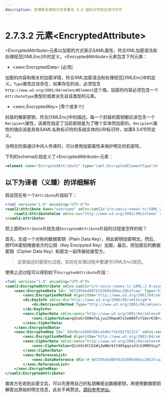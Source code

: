 ```yaml
---
description: 本博客采用知识共享署名 4.0 国际许可协议进行许可
---
```


# 2.7.3.2 元素\<EncryptedAttribute\>

\<EncryptedAttribute\>元素以加密的方式表示SAML属性，符合XML加密语法和处理规范[XMLEnc]中的定义。\<EncryptedAttribute\>元素包含下列元素：

+ \<xenc:EncryptedData\> [必须]

加密的内容和相关的加密详情，符合XML加密语法和处理规范[XMLEnc]中的定义。```Type```属性应该存在，如果存在的话，必须包含```http://www.w3.org/2001/04/xmlenc#Element```这个值。加密的内容必须包含一个```AttributeType```类型的或者派生自该类型的元素。

+ \<xenc:EncryptedKey\> [零个或多个]

封装的解密密钥，符合[XMLEnc]中的描述。每一个封装的密钥都应该包含一个```Recipient```属性，该属性指定了当前密钥是为了哪个实体而加密的。```Recipient```属性的值应该是具有SAML名称标识符的系统实体的URI标识符，如第8.3.6节所定义。

当明文的值通过中间人传递时，可以使用加密属性来保护明文的机密性。

下列的schema片段定义了\<EncryptedAttribute\>元素：

```xml
<element name="EncryptedAttribute" type="saml:EncryptedElementType"/>
```

## 以下为译者（义臻）的详细解析

假设现在有一个```Attribute```片段如下：

```xml
<?xml version="1.0" encoding="UTF-8"?>
<saml2:Attribute Name="username" xmlns:saml2="urn:oasis:names:tc:SAML:2.0:assertion">
	<saml2:AttributeValue xmlns:xs="http://www.w3.org/2001/XMLSchema" xmlns:xsi="http://www.w3.org/2001/XMLSchema-instance" xsi:type="xs:string">yizhen</saml2:AttributeValue>
</saml2:Attribute>
```
把上面的```Attribute```片段生成```EncryptedAttribute```片段的过程是怎样的呢？

首先，生成一个对称的数据密钥（Plain Data Key），用此密钥加密明文。然后，把PDK密钥用接收方的公钥（Key Encrpyted Key）加密。最后，把加密后的数据密钥（Cipher Data Key）和密文一起传输给接受方。

> 这里描述的是简化过程，实际在处理过程中要遵守[XMLEnc]规范。

使用上述过程可以得到如下```EncryptedAttribute```片段：

```xml
<?xml version="1.0" encoding="UTF-8"?>
<saml2:EncryptedAttribute xmlns:saml2="urn:oasis:names:tc:SAML:2.0:assertion">
	<xenc:EncryptedData Id="_907295ebd08f6193095d96ac29b3fcaa" Type="http://www.w3.org/2001/04/xmlenc#Element" xmlns:xenc="http://www.w3.org/2001/04/xmlenc#">
		<xenc:EncryptionMethod Algorithm="http://www.w3.org/2001/04/xmlenc#aes256-cbc" xmlns:xenc="http://www.w3.org/2001/04/xmlenc#"/>
		<ds:KeyInfo xmlns:ds="http://www.w3.org/2000/09/xmldsig#">
			<ds:RetrievalMethod Type="http://www.w3.org/2001/04/xmlenc#EncryptedKey" URI="#_50e9bca286838bce5dbcf1b182792251"/>
		</ds:KeyInfo>
		<xenc:CipherData xmlns:xenc="http://www.w3.org/2001/04/xmlenc#">
			<xenc:CipherValue>qZnoGrIH9efoLjuuI9hpwH7zIe0OOfvY1UvrKJ8+rBZYLoWCFmTg22kvXvtcR1C7CxA2II9U72aMsU3hyJngN232Psn6tRK4GyUBn8FKHM043yOxv5vLGOQzoG10Al0A5W9opeGbhU6lbO7Du6mPFn/DI59uaxSFKHbgqnvFEq/it1LIR8TmXUUFTYnUbpUfTGCqBFmmAmkhUGp3paC3sO8rH3n22oaMxLGdt51tEtOx/GXwA7nqIBebmNbEAkKpT7PHZGyY0u2UyXFTIqbk2pHtwUP5vhiWSrbsgXquEzpIDmPk6SJUiKNnZF2gizOeDOCKCcSQqMDpCurkSUzNPGJ2c4YaXuWBkiLfmMJLUmPD3pKZXVo/Xtmy/E8nuK/CI5QX9UccQcye+QGrGt5e6w==</xenc:CipherValue>
		</xenc:CipherData>
	</xenc:EncryptedData>
	<xenc:EncryptedKey Id="_50e9bca286838bce5dbcf1b182792251" xmlns:xenc="http://www.w3.org/2001/04/xmlenc#">
		<xenc:EncryptionMethod Algorithm="http://www.w3.org/2001/04/xmlenc#rsa-1_5" xmlns:xenc="http://www.w3.org/2001/04/xmlenc#"/>
		<xenc:CipherData xmlns:xenc="http://www.w3.org/2001/04/xmlenc#">
			<xenc:CipherValue>Q1ckXc0CCb1WjZwBW/61Y40SgqssdJcS3M0FULp71DVhM3c3yGBLw/cYpwcF5cSSzx4blNU8JroHP6MVjqWYBiQWZaYWG5QHsNeN8HJ6O8OzrYxAN7xc+MGuHdyTdrWTEzbwRwde63ZlNyja2mYHKAUsHTqj5eu3ZqKDS9x2EG4=</xenc:CipherValue>
		</xenc:CipherData>
		<xenc:ReferenceList>
			<xenc:DataReference URI="#_907295ebd08f6193095d96ac29b3fcaa"/>
		</xenc:ReferenceList>
	</xenc:EncryptedKey>
</saml2:EncryptedAttribute>
```

接收方在收到此密文后，可以先使用自己的私钥解密出数据密钥，再使用数据密钥解密出原始的明文信息，此处不再赘述。[源码参考地址](https://github.com/EasonXeu/saml-core-2.0-os-samples/blob/main/src/main/java/org/example/Section2_7_3_2.java)。





